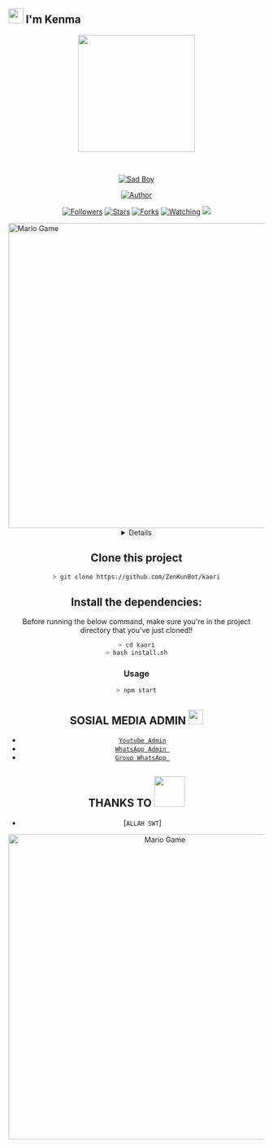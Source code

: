 ## <img src="https://github.com/TheDudeThatCode/TheDudeThatCode/blob/master/Assets/Hi.gif" width="29px"> I'm Kenma
<p align="center">
<img src="https://raw.githubusercontent.com/Arnando456/REM/main/assets/Arnando.jpg" width="230" height="230"/>
</p>
<br>



<p align="center">
<a href="#"><img title="Sad Boy" src="https://img.shields.io/badge/kenma-green?colorA=%23ff0000&colorB=%23017e40&style=for-the-badge"></a>
</p>
<p align="center">
<a href="https://github.com/ZenKunBot"><img title="Author" src="https://img.shields.io/badge/AUTHOR-Kenma-orange.svg?style=for-the-badge&logo=github"></a>
</p>
<p align="center">
<a href="https://github.com/Arnando456/Rem/followers"><img title="Followers" src="https://img.shields.io/github/followers/Arnando456?color=blue&style=flat-square"></a>
<a href="https://github.com/Arnando456/Rem/stargazers/"><img title="Stars" src="https://img.shields.io/github/stars/Arnando456/REMcolor=red&style=flat-square"></a>
<a href="https://github.com/Arnando456/Rem/network/members"><img title="Forks" src="https://img.shields.io/github/forks/Arnando456/REM?color=red&style=flat-square"></a>
<a href="https://github.com/Arnando456/Rem/watchers"><img title="Watching" src="https://img.shields.io/github/watchers/Arnando456/REM?label=Watchers&color=blue&style=flat-square"></a>
<a href="https://hits.seeyoufarm.com"><img src="https://hits.seeyoufarm.com/api/count/incr/badge.svg?url=https%3A%2F%2Fgithub.com%2FArnando456%2FREM&count_bg=%2379C83D&title_bg=%23555555&icon=probot.svg&icon_color=%2300FF6D&title=hits&edge_flat=false"/></a>
</p>
<img src="https://github.com/TheDudeThatCode/TheDudeThatCode/blob/master/Assets/Developer.gif" alt="Mario Game" width="600" />
<div align="center">
<details>
 
</details>

## Clone this project

```bash
> git clone https://github.com/ZenKunBot/kaori
```

## Install the dependencies:
Before running the below command, make sure you're in the project directory that
you've just cloned!!

```bash
> cd kaori
> bash install.sh
```

### Usage
```bash
> npm start
```



## SOSIAL MEDIA ADMIN <img src="https://github.com/TheDudeThatCode/TheDudeThatCode/blob/master/Assets/powerup.gif" width="29px">

* [`Youtube Admin`]()
* [`WhatsApp Admin `](https://wa.me/+6281216563395)
* [`Group WhatsApp `](https://chat.whatsapp.com/Eb4niW86N3kHbMjgmdL4WU)
## THANKS TO <img src="https://github.com/TheDudeThatCode/TheDudeThatCode/blob/master/Assets/Handshake.gif" width="60px">

* [`ALLAH SWT`]
<img src="https://github.com/TheDudeThatCode/TheDudeThatCode/blob/master/Assets/Mario_Gameplay.gif" alt="Mario Game" width="600" />

